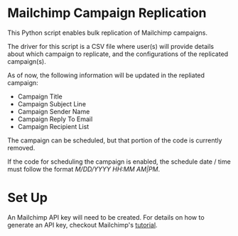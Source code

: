 # Mailchimp Campaign Replication

This Python script enables bulk replication of Mailchimp campaigns. 

The driver for this script is a CSV file where user(s) will provide details about which campaign to replicate, and the configurations of the replicated campaign(s).

As of now, the following information will be updated in the repliated campaign:
* Campaign Title
* Campaign Subject Line
* Campaign Sender Name
* Campaign Reply To Email
* Campaign Recipient List

The campaign can be scheduled, but that portion of the code is currently removed.

If the code for scheduling the campaign is enabled, the schedule date / time must follow the format *M/DD/YYYY HH:MM AM|PM*.

# Set Up
An Mailchimp API key will need to be created. For details on how to generate an API key, checkout Mailchimp's [tutorial](https://mailchimp.com/help/about-api-keys/).
